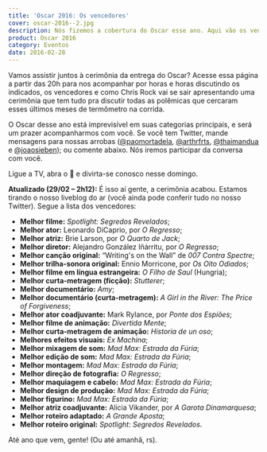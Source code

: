 ```yaml
---
title: 'Oscar 2016: Os vencedores'
cover: oscar-2016--2.jpg
description: Nós fizemos a cobertura do Oscar esse ano. Aqui vão os vencedores.
product: Oscar 2016
category: Eventos
date: 2016-02-28
---
```


Vamos assistir juntos à cerimônia da entrega do Oscar? Acesse essa página a partir das 20h para nos acompanhar por horas e horas discutindo os indicados, os vencedores e como Chris Rock vai se sair apresentando uma cerimônia que tem tudo pra discutir todas as polêmicas que cercaram esses últimos meses de termômetro na corrida.

O Oscar desse ano está imprevisível em suas categorias principais, e será um prazer acompanharmos com você. Se você tem Twitter, mande mensagens para nossas arrobas ([@paomortadela](https://twitter.com/paomortadela), [@arthrfrts](https://twitter.com/arthrfrts), [@thaimandua](https://twitter.com/thaimandua) e [@joaosieben](https://twitter.com/joaosieben)); ou comente abaixo. Nós iremos participar da conversa com você.

Ligue a TV, abra o 🍞 e divirta-se conosco nesse domingo.

**Atualizado (29/02 – 2h12):** É isso aí gente, a cerimônia acabou. Estamos tirando o nosso liveblog do ar (você ainda pode conferir tudo no nosso Twitter). Segue a lista dos vencedores:

* **Melhor filme:** _Spotlight: Segredos Revelados_;
* **Melhor ator:** Leonardo DiCaprio, por _O Regresso_;
* **Melhor atriz:** Brie Larson, por _O Quarto de Jack_;
* **Melhor diretor:**  Alejandro González Iñárritu, por _O Regresso_;
* **Melhor canção original:** “Writing's on the Wall” de _007 Contra Spectre_;
* **Melhor trilha-sonora original:** Ennio Morricone, por _Os Oito Odiados_;
* **Melhor filme em língua estrangeira:** _O Filho de Saul_ (Hungria);
* **Melhor curta-metragem (ficção):** _Stutterer_;
* **Melhor documentário:** _Amy_;
* **Melhor documentário (curta-metragem):** _A Girl in the River: The Price of Forgiveness_;
* **Melhor ator coadjuvante:** Mark Rylance, por _Ponte dos Espiões_;
* **Melhor filme de animação:** _Divertida Mente_;
* **Melhor curta-metragem de animação:** _Historia de un oso_;
* **Melhores efeitos visuais:** _Ex Machina_;
* **Melhor mixagem de som:** _Mad Max: Estrada da Fúria_;
* **Melhor edição de som:** _Mad Max: Estrada da Fúria_;
* **Melhor montagem:** _Mad Max: Estrada da Fúria_;
* **Melhor direção de fotografia:** _O Regresso_;
* **Melhor maquiagem e cabelo:** _Mad Max: Estrada da Fúria_;
* **Melhor design de produção:** _Mad Max: Estrada da Fúria_;
* **Melhor figurino:** _Mad Max: Estrada da Fúria_;
* **Melhor atriz coadjuvante:** Alicia Vikander, por _A Garota Dinamarquesa_;
* **Melhor roteiro adaptado:** _A Grande Aposta_;
* **Melhor roteiro original:** _Spotlight: Segredos Revelados_.

Até ano que vem, gente! (Ou até amanhã, rs).
